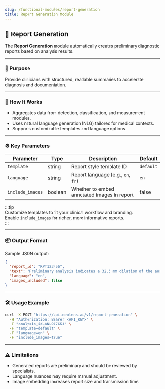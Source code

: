 ```yaml
---
slug: /functional-modules/report-generation
title: Report Generation Module
---
```


## 📝 Report Generation

The **Report Generation** module automatically creates preliminary diagnostic reports based on analysis results.

---

### 🎯 Purpose

Provide clinicians with structured, readable summaries to accelerate diagnosis and documentation.

---

### 🧠 How It Works

- Aggregates data from detection, classification, and measurement modules.
- Uses natural language generation (NLG) tailored for medical contexts.
- Supports customizable templates and language options.

---

### ⚙️ Key Parameters

| Parameter       | Type    | Description                                  | Default  |
|-----------------|---------|----------------------------------------------|----------|
| `template`      | string  | Report style template ID                     | `default`|
| `language`      | string  | Report language (e.g., `en`, `fr`)           | `en`     |
| `include_images`| boolean | Whether to embed annotated images in report  | false    |

:::tip  
Customize templates to fit your clinical workflow and branding.  
Enable `include_images` for richer, more informative reports.  
:::

---

### 📦 Output Format

Sample JSON output:

```json
{
  "report_id": "RPT123456",
  "text": "Preliminary analysis indicates a 32.5 mm dilation of the aorta, consistent with aneurysm.",
  "language": "en",
  "images_included": false
}
```

---

### 🛠️ Usage Example

```bash
curl -X POST "https://api.neolens.ai/v1/report-generation" \
  -H "Authorization: Bearer <API_KEY>" \
  -F "analysis_id=ANL987654" \
  -F "template=default" \
  -F "language=en" \
  -F "include_images=true"
```

---

### ⚠️ Limitations

- Generated reports are preliminary and should be reviewed by specialists.
- Language nuances may require manual adjustment.
- Image embedding increases report size and transmission time.
